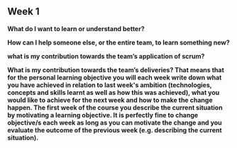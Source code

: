 

## Week 1 

**What do I want to learn or understand better?**


**How can I help someone else, or the entire team, to learn something new?**


**what is my contribution towards the team’s application of scrum?**


**What is my contribution towards the team’s deliveries?
  That means that for the personal learning objective you will each week write down what you have achieved in relation to last week's ambition (technologies,
  concepts and skills learnt as well as how this was achieved), what you would like to achieve for the next week and how to make the change happen.
  The first week of the course you describe the current situation by motivating a learning objective.
  It is perfectly fine to change objective/s each week as long as you can motivate the change and you evaluate the outcome of the previous week (e.g. describing the current situation).**
